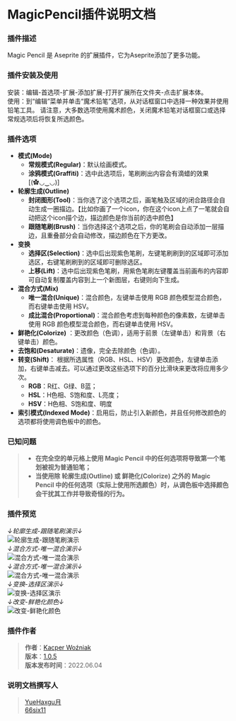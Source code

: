 # MagicPencil插件说明文档

### 插件描述
Magic Pencil 是 Aseprite 的扩展插件，它为Aseprite添加了更多功能。

### 插件安装及使用
安装：编辑-首选项-扩展-添加扩展-打开扩展所在文件夹-点击扩展本体。  
使用：到“编辑”菜单并单击“魔术铅笔”选项，从对话框窗口中选择一种效果并使用铅笔工具。
请注意，大多数选项使用魔术颜色，关闭魔术铅笔对话框窗口或选择常规选项后将恢复所选颜色。

### 插件选项
- **模式(Mode)**
  - **常规模式(Regular)**：默认绘画模式。
  - **涂鸦模式(Graffiti)**：选中此选项后，笔刷刷出内容会有滴蜡的效果[(✿◡‿◡)]
- **轮廓生成(Outline)**
  - **封闭图形(Tool)**：当你选了这个选项之后，画笔触及区域的闭合路径会自动生成一圈描边。【比如你画了一个icon，你在这个icon上点了一笔就会自动把这个icon描个边，描边颜色是你当前的选中颜色】
  - **跟随笔刷(Brush)**：当你选择这个选项之后，你的笔刷会自动添加一层描边，且重叠部分会自动修改，描边颜色在下方更改。
- **变换**
  - **选择区(Selection)**：选中后出现紫色笔刷，左键笔刷刷到的区域即可添加选区，右键笔刷刷到的区域即可删除选区。
  - **上移(Lift)**：选中后出现紫色笔刷，用紫色笔刷左键覆盖当前画布的内容即可自动复制覆盖内容到上一个新图层，右键则向下生成。
- **混合方式(Mix)**
  - **唯一混合(Unique)**：混合颜色，左键单击使用 RGB 颜色模型混合颜色，而右键单击使用 HSV。
  - **成比混合(Proportional)**：混合颜色考虑到每种颜色的像素数，左键单击使用 RGB 颜色模型混合颜色，而右键单击使用 HSV。
- **鲜艳化(Colorize)** ：更改颜色（色调），适用于前景（左键单击）和背景（右键单击）颜色。
- **去饱和(Desaturate)**：遗像，完全去除颜色（色调）。
- **转变(Shift)**： 根据所选属性（RGB、HSL、HSV）更改颜色，左键单击添加，右键单击减去。可以通过更改这些选项下的百分比滑块来更改将应用​​多少次。
  - **RGB**：R红、G绿、B蓝；
  - **HSL**：H色相、S饱和度、L亮度；
  - **HSV**：H色相、S饱和度、明度
- **索引模式(Indexed Mode)**：启用后，防止引入新颜色，并且任何修改颜色的选项都将使用调色板中的颜色。

### 已知问题
>- **在完全空的单元格上使用 Magic Pencil 中的任何选项将导致第一个笔划被视为普通铅笔；**
>- **当使用除 轮廓生成(Outline) 或 鲜艳化(Colorize) 之外的 Magic Pencil 中的任何选项（实际上使用所选颜色）时，从调色板中选择颜色会干扰其工作并导致奇怪的行为。**

### 插件预览
*↓轮廓生成-跟随笔刷演示↓*  
![轮廓生成-跟随笔刷演示](https://s2.loli.net/2024/05/12/ZoNnxY2FefWMT7D.gif)  
*↓混合方式-唯一混合演示↓*  
![混合方式-唯一混合演示](https://s2.loli.net/2024/05/12/5nsDEtMNPa2f4Lo.gif)  
*↓混合方式-唯一混合演示↓*  
![混合方式-唯一混合演示](https://s2.loli.net/2024/05/12/Zvol8UfA29h3wBr.gif)  
*↓变换-选择区演示↓*  
![变换-选择区演示](https://s2.loli.net/2024/05/12/PdDSFyGYrmResLQ.gif)  
*↓改变-鲜艳化颜色↓*  
![改变-鲜艳化颜色](https://s2.loli.net/2024/05/12/gI9sHhaqiCzAYZU.gif)

### 插件作者
>**作者**：[Kacper Woźniak](https://thkaspar.itch.io/)\
>**版本**：[1.0.5](https://thkaspar.itch.io/magic-pencil)\
>**版本发布时间**：2022.06.04

### 说明文档撰写人
>[YueHaxgu月](https://github.com/YueHaxgu)  
>[66six11](https://github.com/66six11)
